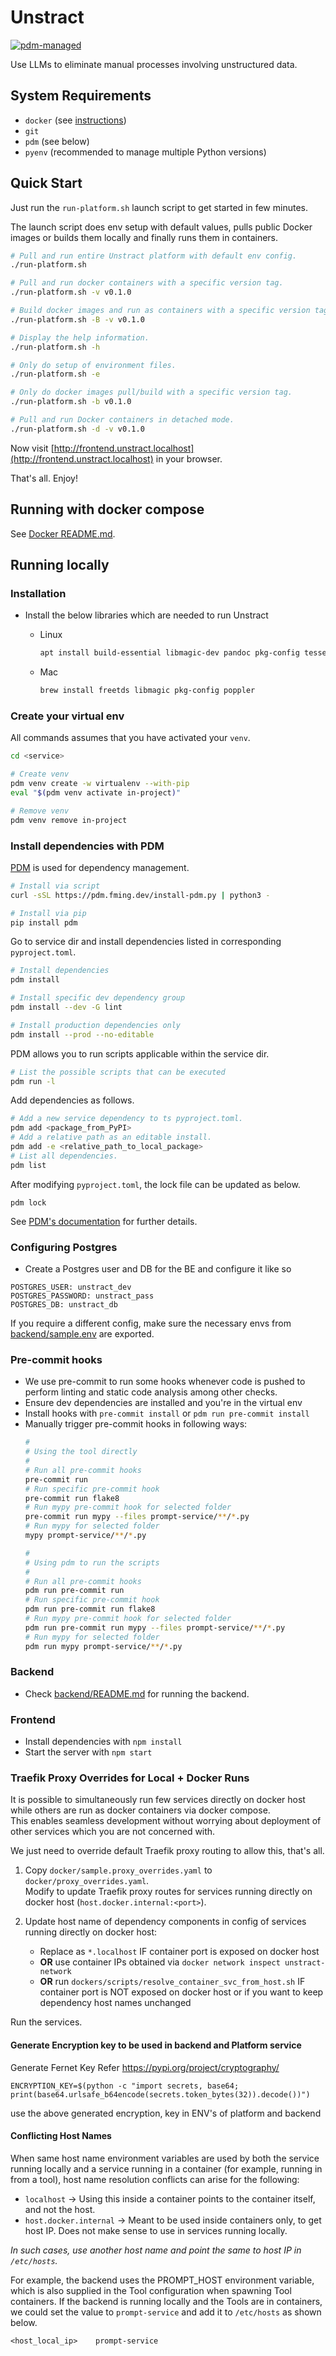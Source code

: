 # Unstract

[![pdm-managed](https://img.shields.io/badge/pdm-managed-blueviolet)](https://pdm-project.org)

Use LLMs to eliminate manual processes involving unstructured data.

## System Requirements

- `docker` (see [instructions](https://docs.docker.com/engine/install/))
- `git`
- `pdm` (see below)
- `pyenv` (recommended to manage multiple Python versions)

## Quick Start

Just run the `run-platform.sh` launch script to get started in few minutes.

The launch script does env setup with default values, pulls public Docker images or builds them locally and finally runs them in containers.

```bash
# Pull and run entire Unstract platform with default env config.
./run-platform.sh

# Pull and run docker containers with a specific version tag.
./run-platform.sh -v v0.1.0

# Build docker images and run as containers with a specific version tag.
./run-platform.sh -B -v v0.1.0

# Display the help information.
./run-platform.sh -h

# Only do setup of environment files.
./run-platform.sh -e

# Only do docker images pull/build with a specific version tag.
./run-platform.sh -b v0.1.0

# Pull and run Docker containers in detached mode.
./run-platform.sh -d -v v0.1.0
```

Now visit [http://frontend.unstract.localhost](http://frontend.unstract.localhost) in your browser.

That's all. Enjoy!

## Running with docker compose

See [Docker README.md](docker/README.md).

## Running locally

### Installation

- Install the below libraries which are needed to run Unstract
  - Linux

    ```bash
    apt install build-essential libmagic-dev pandoc pkg-config tesseract-ocr
    ```

  - Mac

    ```bash
    brew install freetds libmagic pkg-config poppler
    ```

### Create your virtual env

All commands assumes that you have activated your `venv`.

```bash
cd <service>

# Create venv
pdm venv create -w virtualenv --with-pip
eval "$(pdm venv activate in-project)"

# Remove venv
pdm venv remove in-project
```


### Install dependencies with PDM

[PDM](https://github.com/pdm-project/pdm) is used for dependency management.

```bash
# Install via script
curl -sSL https://pdm.fming.dev/install-pdm.py | python3 -

# Install via pip
pip install pdm
```

Go to service dir and install dependencies listed in corresponding `pyproject.toml`.

```bash
# Install dependencies
pdm install

# Install specific dev dependency group
pdm install --dev -G lint

# Install production dependencies only
pdm install --prod --no-editable
```

PDM allows you to run scripts applicable within the service dir.

```bash
# List the possible scripts that can be executed
pdm run -l
```

Add dependencies as follows.

```bash
# Add a new service dependency to ts pyproject.toml.
pdm add <package_from_PyPI>
# Add a relative path as an editable install.
pdm add -e <relative_path_to_local_package>
# List all dependencies.
pdm list
```

After modifying `pyproject.toml`, the lock file can be updated as below.

```
pdm lock
```

See [PDM's documentation](https://pdm.fming.dev/latest/reference/cli/) for further details.

### Configuring Postgres

- Create a Postgres user and DB for the BE and configure it like so

```
POSTGRES_USER: unstract_dev
POSTGRES_PASSWORD: unstract_pass
POSTGRES_DB: unstract_db
```

If you require a different config, make sure the necessary envs from [backend/sample.env](/backend/sample.env) are exported.

### Pre-commit hooks

- We use pre-commit to run some hooks whenever code is pushed to perform linting and static code analysis among other checks.
- Ensure dev dependencies are installed and you're in the virtual env
- Install hooks with `pre-commit install` or `pdm run pre-commit install`
- Manually trigger pre-commit hooks in following ways:
  ```bash
  #
  # Using the tool directly
  #
  # Run all pre-commit hooks
  pre-commit run
  # Run specific pre-commit hook
  pre-commit run flake8
  # Run mypy pre-commit hook for selected folder
  pre-commit run mypy --files prompt-service/**/*.py
  # Run mypy for selected folder
  mypy prompt-service/**/*.py

  #
  # Using pdm to run the scripts
  #
  # Run all pre-commit hooks
  pdm run pre-commit run
  # Run specific pre-commit hook
  pdm run pre-commit run flake8
  # Run mypy pre-commit hook for selected folder
  pdm run pre-commit run mypy --files prompt-service/**/*.py
  # Run mypy for selected folder
  pdm run mypy prompt-service/**/*.py
  ```

### Backend

- Check [backend/README.md](backend/README.md) for running the backend.

### Frontend

- Install dependencies with `npm install`
- Start the server with `npm start`

### Traefik Proxy Overrides for Local + Docker Runs

It is possible to simultaneously run few services directly on docker host while others are run as docker containers via docker compose.  
This enables seamless development without worrying about deployment of other services which you are not concerned with.

We just need to override default Traefik proxy routing to allow this, that's all.

1. Copy `docker/sample.proxy_overrides.yaml` to `docker/proxy_overrides.yaml`.  
   Modify to update Traefik proxy routes for services running directly on docker host (`host.docker.internal:<port>`).

2. Update host name of dependency components in config of services running directly on docker host:
    - Replace as `*.localhost` IF container port is exposed on docker host
    - **OR** use container IPs obtained via `docker network inspect unstract-network`
    - **OR** run `dockers/scripts/resolve_container_svc_from_host.sh` IF container port is NOT exposed on docker host or if you want to keep dependency host names unchanged

Run the services.

#### Generate Encryption key to be used in backend and Platform service

 Generate Fernet Key Refer https://pypi.org/project/cryptography/
 
 `ENCRYPTION_KEY=$(python -c "import secrets, base64; print(base64.urlsafe_b64encode(secrets.token_bytes(32)).decode())")`

 use the above generated encryption, key in ENV's of platform and backend

#### Conflicting Host Names

When same host name environment variables are used by both the service running locally and a service
running in a container (for example, running in from a tool), host name resolution conflicts can arise for the following:

- `localhost` -> Using this inside a container points to the container itself, and not the host.
- `host.docker.internal` -> Meant to be used inside containers only, to get host IP.
Does not make sense to use in services running locally.

*In such cases, use another host name and point the same to host IP in `/etc/hosts`.*

For example, the backend uses the PROMPT_HOST environment variable, which is also supplied
in the Tool configuration when spawning Tool containers. If the backend is running
locally and the Tools are in containers, we could set the value to
`prompt-service` and add it to `/etc/hosts` as shown below.
```
<host_local_ip>    prompt-service
```
